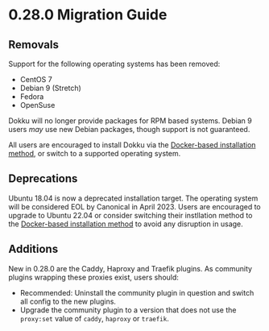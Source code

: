 # 0.28.0 Migration Guide

## Removals

Support for the following operating systems has been removed:

- CentOS 7
- Debian 9 (Stretch)
- Fedora
- OpenSuse

Dokku will no longer provide packages for RPM based systems. Debian 9 users _may_ use new Debian packages, though support is not guaranteed.

All users are encouraged to install Dokku via the [Docker-based installation method](/docs/getting-started/install/docker.md), or switch to a supported operating system.

## Deprecations

Ubuntu 18.04 is now a deprecated installation target. The operating system will be considered EOL by Canonical in April 2023. Users are encouraged to upgrade to Ubuntu 22.04 or consider switching their instllation method to the [Docker-based installation method](/docs/getting-started/install/docker.md) to avoid any disruption in usage.

## Additions

New in 0.28.0 are the Caddy, Haproxy and Traefik plugins. As community plugins wrapping these proxies exist, users should:

- Recommended: Uninstall the community plugin in question and switch all config to the new plugins.
- Upgrade the community plugin to a version that does not use the `proxy:set` value of `caddy`, `haproxy` or `traefik`.
